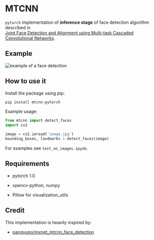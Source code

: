 # MTCNN

`pytorch` implementation of **inference stage** of face detection algorithm described in  
[Joint Face Detection and Alignment using Multi-task Cascaded Convolutional Networks](https://arxiv.org/abs/1604.02878).

## Example
![example of a face detection](images/example.png)

## How to use it
Install the package using pip:
```bash
pip install mtcnn-pytorch
```

Example usage:
```python
from mtcnn import detect_faces
import cv2

image = cv2.imread('image.jpg')
bounding_boxes, landmarks = detect_faces(image)
```
For examples see `test_on_images.ipynb`.

## Requirements
* pytorch 1.0
* opencv-python, numpy

* Pillow for visualization_utils

## Credit
This implementation is heavily inspired by:
* [pangyupo/mxnet_mtcnn_face_detection](https://github.com/pangyupo/mxnet_mtcnn_face_detection)  
